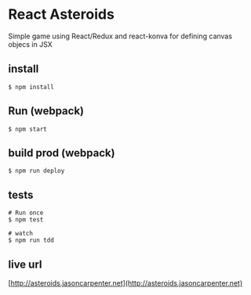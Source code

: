 # React Asteroids

Simple game using React/Redux and react-konva for defining canvas objecs in JSX

## install

```
$ npm install
```

## Run (webpack)

```
$ npm start
```

## build prod (webpack)

```
$ npm run deploy
```

## tests

```
# Run once
$ npm test

# watch
$ npm run tdd
```

## live url

[http://asteroids.jasoncarpenter.net](http://asteroids.jasoncarpenter.net)